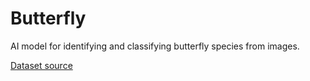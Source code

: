 # Butterfly
AI model for identifying and classifying butterfly species from images.

[Dataset source](https://www.kaggle.com/datasets/meetnagadia/butterflies-dataset)
